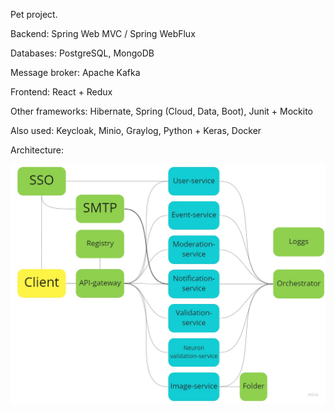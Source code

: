 Pet project.

Backend: Spring Web MVC / Spring WebFlux

Databases: PostgreSQL, MongoDB

Message broker: Apache Kafka

Frontend: React + Redux

Other frameworks: Hibernate, Spring (Cloud, Data, Boot), Junit + Mockito

Also used: Keycloak, Minio, Graylog, Python + Keras, Docker


Architecture:

![architecture](./Architecture.jpg)
